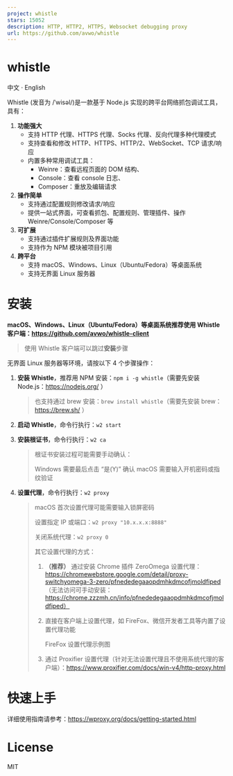 ```yaml
---
project: whistle
stars: 15052
description: HTTP, HTTP2, HTTPS, Websocket debugging proxy
url: https://github.com/avwo/whistle
---
```


whistle
=======

中文 · English

Whistle (发音为 /ˈwisəl/)是一款基于 Node.js 实现的跨平台网络抓包调试工具，具有：

1.  **功能强大**
    -   支持 HTTP 代理、HTTPS 代理、Socks 代理、反向代理多种代理模式
    -   支持查看和修改 HTTP、HTTPS、HTTP/2、WebSocket、TCP 请求/响应
    -   内置多种常用调试工具：
        -   Weinre：查看远程页面的 DOM 结构、
        -   Console：查看 console 日志、
        -   Composer：重放及编辑请求
2.  **操作简单**
    -   支持通过配置规则修改请求/响应
    -   提供一站式界面，可查看抓包、配置规则、管理插件、操作 Weinre/Console/Composer 等
3.  **可扩展**
    -   支持通过插件扩展规则及界面功能
    -   支持作为 NPM 模块被项目引用
4.  **跨平台**
    -   支持 macOS、Windows、Linux（Ubuntu/Fedora）等桌面系统
    -   支持无界面 Linux 服务器

安装
==

**macOS、Windows、Linux（Ubuntu/Fedora）等桌面系统推荐使用 Whistle 客户端：https://github.com/avwo/whistle-client**

> 使用 Whistle 客户端可以跳过**安装**步骤

无界面 Linux 服务器等环境，请按以下 4 个步骤操作：

1.  **安装 Whistle**，推荐用 NPM 安装：`npm i -g whistle`（需要先安装 Node.js：https://nodejs.org/ ）
    
    > 也支持通过 brew 安装：`brew install whistle`（需要先安装 brew：https://brew.sh/ ）
    
2.  **启动 Whistle**，命令行执行：`w2 start`
    
3.  **安装根证书**，命令行执行：`w2 ca`
    
    > 根证书安装过程可能需要手动确认：
    > 
    > Windows 需要最后点击 “是(Y)” 确认 macOS 需要输入开机密码或指纹验证
    
4.  **设置代理**，命令行执行：`w2 proxy`
    
    > macOS 首次设置代理可能需要输入锁屏密码
    > 
    > 设置指定 IP 或端口：`w2 proxy "10.x.x.x:8888"`
    > 
    > 关闭系统代理：`w2 proxy 0`
    > 
    > 其它设置代理的方式：
    > 
    > 1.  **（推荐）** 通过安装 Chrome 插件 ZeroOmega 设置代理：https://chromewebstore.google.com/detail/proxy-switchyomega-3-zero/pfnededegaaopdmhkdmcofjmoldfiped （无法访问可手动安装：https://chrome.zzzmh.cn/info/pfnededegaaopdmhkdmcofjmoldfiped）
    >     
    > 2.  直接在客户端上设置代理，如 FireFox、微信开发者工具等内置了设置代理功能
    >     
    >     FireFox 设置代理示例图
    > 3.  通过 Proxifier 设置代理（针对无法设置代理且不使用系统代理的客户端）：https://www.proxifier.com/docs/win-v4/http-proxy.html
    >     
    

快速上手
====

详细使用指南请参考：https://wproxy.org/docs/getting-started.html

License
=======

MIT
